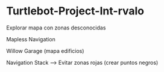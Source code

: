 # Turtlebot-Project-Int-rvalo


Explorar mapa con zonas desconocidas

Mapless Navigation

Willow Garage (mapa edificios)

Navigation Stack --> Evitar zonas rojas (crear puntos negros)
